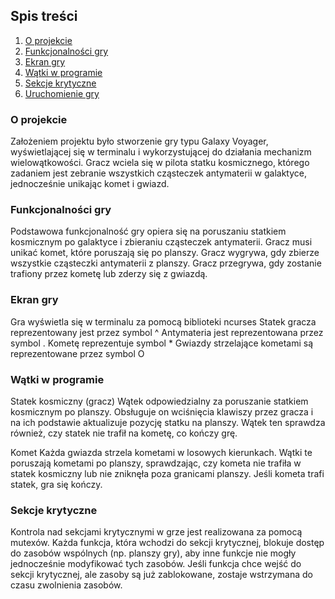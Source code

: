 ## Spis treści
1. [O projekcie](#o-projekcie)
2. [Funkcjonalności gry](#funkcjonalności-gry)
3. [Ekran gry](#ekran-gry)
4. [Wątki w programie](#wątki-w-programie)
5. [Sekcje krytyczne](#sekcje-krytyczne)
6. [Uruchomienie gry](#uruchomienie-gry)

### O projekcie
Założeniem projektu było stworzenie gry typu Galaxy Voyager, wyświetlającej się w terminalu i wykorzystującej do działania mechanizm wielowątkowości.
Gracz wciela się w pilota statku kosmicznego, którego zadaniem jest zebranie wszystkich cząsteczek antymaterii w galaktyce, jednocześnie unikając komet i gwiazd.

### Funkcjonalności gry
Podstawowa funkcjonalność gry opiera się na poruszaniu statkiem kosmicznym po galaktyce i zbieraniu cząsteczek antymaterii. 
Gracz musi unikać komet, które poruszają się po planszy.
Gracz wygrywa, gdy zbierze wszystkie cząsteczki antymaterii z planszy.
Gracz przegrywa, gdy zostanie trafiony przez kometę lub zderzy się z gwiazdą.

### Ekran gry
Gra wyświetla się w terminalu za pomocą biblioteki ncurses
Statek gracza reprezentowany jest przez symbol ^
Antymateria jest reprezentowana przez symbol .
Kometę reprezentuje symbol *
Gwiazdy strzelające kometami są reprezentowane przez symbol O

### Wątki w programie
Statek kosmiczny (gracz)
Wątek odpowiedzialny za poruszanie statkiem kosmicznym po planszy. 
Obsługuje on wciśnięcia klawiszy przez gracza i na ich podstawie aktualizuje pozycję statku na planszy. Wątek ten sprawdza również, czy statek nie trafił na kometę, co kończy grę.

Komet
Każda gwiazda strzela kometami w losowych kierunkach. 
Wątki te poruszają kometami po planszy, sprawdzając, czy kometa nie trafiła w statek kosmiczny lub nie zniknęła poza granicami planszy. 
Jeśli kometa trafi statek, gra się kończy.

### Sekcje krytyczne
Kontrola nad sekcjami krytycznymi w grze jest realizowana za pomocą mutexów. 
Każda funkcja, która wchodzi do sekcji krytycznej, blokuje dostęp do zasobów wspólnych (np. planszy gry), aby inne funkcje nie mogły jednocześnie modyfikować tych zasobów. 
Jeśli funkcja chce wejść do sekcji krytycznej, ale zasoby są już zablokowane, zostaje wstrzymana do czasu zwolnienia zasobów.
